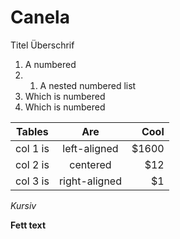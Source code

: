 # Canela #
Titel Überschrif

 1. A numbered 
 2. 1. A nested numbered list
 2. Which is numbered
 2. Which is numbered
            
            
| Tables   |      Are      |  Cool |
|----------|:-------------:|------:|
| col 1 is |  left-aligned | $1600 |
| col 2 is |    centered   |   $12 |
| col 3 is | right-aligned |    $1 |

 _Kursiv_
 
 **Fett text**
 
